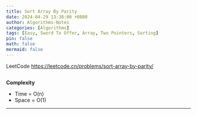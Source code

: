 ```yaml
---
title: Sort Array By Parity
date: 2024-04-29 13:38:00 +0800
author: Algorithms-Notes
categories: [Algorithms]
tags: [Easy, Sword To Offer, Array, Two Pointers, Sorting]
pin: false
math: false
mermaid: false
---
```


LeetCode <https://leetcode.cn/problems/sort-array-by-parity/>

```java

```

**Complexity**

* Time = O(n) 
* Space = O(1) 

---